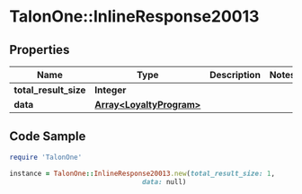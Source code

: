 # TalonOne::InlineResponse20013

## Properties

Name | Type | Description | Notes
------------ | ------------- | ------------- | -------------
**total_result_size** | **Integer** |  | 
**data** | [**Array&lt;LoyaltyProgram&gt;**](LoyaltyProgram.md) |  | 

## Code Sample

```ruby
require 'TalonOne'

instance = TalonOne::InlineResponse20013.new(total_result_size: 1,
                                 data: null)
```


